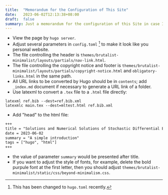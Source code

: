 ```yaml
---
title:  "Memorandum for the Configuration of This Site"
date:   2023-06-02T12:13:38+08:00
draft:  false
summary: Just a memorandum for the configuration of this Site in case I forget in the future.
---
```


- View the page by `hugo server`.
- Adjust several parameters in `config.toml` [^1] to make it look like you personal website.
- The file controlling the header is `themes/brutalist-minimalist/layouts/partials/nav-link.html`.
- The file controlling the copyright notice and footer is `themes/brutalist-minimalist/layouts/partials/copyright-notice.html` and `obligatory-links.html` in the same path.
- All URL links to be converted by Hugo should be in `contents`; add `_index.md` document if necessary to generate a URL link of a folder.
- Use latexml to convert a `.tex` file to a `.html` file directly:

[^1]: This has been changed to `hugo.toml` recently.

```shell
latexml ref.bib --dest=ref.bib.xml
latexmlc main.tex --dest=mltest.html ref.bib.xml
```

- Add "head" to the html file:

```html
+++ 
title = "Solutions and Numerical Solutions of Stochastic Differential Equations"
date = 2023-06-02
summary = "A simple introduction"
tags = ["hugo", "html"]
+++
```

- the value of parameter `summary` would be presented after title.
- If you want to adjust the style of fonts, for example, delete the bold purpule font at the first letter, then you should adjust `themes/brutalist-minimalist/static/css/beyond-minimalism.css`.